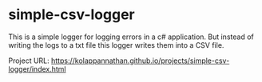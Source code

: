 # simple-csv-logger
This is a simple logger for logging errors in a c# application. But instead of writing the logs to a txt file this logger writes them into a CSV file.

Project URL: https://kolappannathan.github.io/projects/simple-csv-logger/index.html
